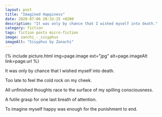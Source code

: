 ```yaml
---
layout: post
title: "Imagined Happiness"
date: 2020-07-06 20:32:15 +0200
description: "It was only by chance that I wished myself into death."
category: fiction
tags: fiction posts micro-fiction
image: zanchi_-_sisyphus
imageAlt: "Sisyphus by Zanachi"
---
```


{% include picture.html img=page.image ext="jpg" alt=page.imageAlt link=page.url %}

It was only by chance that I wished myself into death.

Too late to feel the cold rock on my cheek.

All unfinished thoughts race to the surface of my spilling consciousness.

A futile grasp for one last breath of attention.

To imagine myself happy was enough for the punishment to end.
